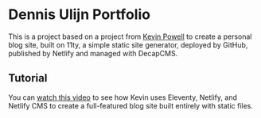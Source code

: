 # Dennis Ulijn Portfolio

This is a project based on a project from [Kevin Powell](https://kevinpowell.co) to create a personal blog site, built on 11ty, a simple static site generator, deployed by GitHub, published by Netlify and managed with DecapCMS.

## Tutorial

You can [watch this video](https://youtu.be/4wD00RT6d-g) to see how Kevin uses Eleventy, Netlify, and Netlify CMS to create a full-featured blog site built entirely with static files.
